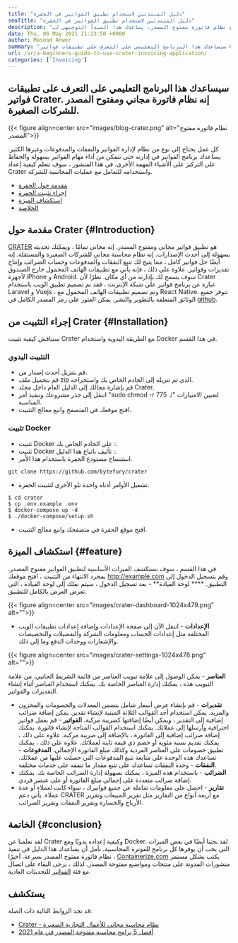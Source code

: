 ```yaml
---
title: "دليل المبتدئين لاستخدام تطبيق الفواتير في الحفرة" 
seoTitle: "دليل المبتدئين لاستخدام تطبيق الفواتير في الحفرة" 
description: "برنامج تعليمي للبدء مع نظام فاتورة مفتوح المصدر. يساعدك هذا المبدأ التوجيهي لـ Crater على التعرف على المفاهيم والميزات الأساسية." 
date: Thu, 06 May 2021 21:23:50 +0000
author: Masood Anwer
summary: "سيساعدك هذا البرنامج التعليمي على التعرف على تطبيقات فواتير Crater. إنه نظام فاتورة مجاني ومفتوح المصدر للشركات الصغيرة." 
url: /ar/a-beginners-guide-to-use-crater-invoicing-application/
categories: ['Invoicing']
---
```


## سيساعدك هذا البرنامج التعليمي على التعرف على تطبيقات فواتير Crater. إنه نظام فاتورة مجاني ومفتوح المصدر للشركات الصغيرة.

{{< figure align=center src="images/blog-crater.png" alt="نظام فاتورة مفتوح المصدر">}}

كل عمل يحتاج إلى نوع من نظام لإدارة الفواتير والنفقات والمدفوعات وغيرها الكثير. يساعدك برنامج الفواتير في إدارته حتى تتمكن من أداء مهام الفواتير بسهولة والحفاظ على التركيز على الأشياء المهمة الأخرى. في هذا المنشور ، سوف نتعلم كيفية إعداد Crater واستخدامه للتعامل مع عمليات المحاسبة للشركة.
  * [مقدمة حول الحفرة][1]
  * [إجراء تثبيت الحفرة][2]
  * [استكشاف الميزة][3]
  * [الخلاصة][4]

## مقدمة حول Crater   {#Introduction}
[CRATER][5] هو تطبيق فواتير مجاني ومفتوح المصدر. إنه مجاني تمامًا ، ويمكنك تحديثه بسهولة إلى أحدث الإصدارات. إنه نظام محاسبة مجاني للشركات الصغيرة والمستقلة. إنه أيضًا حل فواتير كامل ، مما يتيح لك تتبع النفقات والمدفوعات وحساب الضرائب وإنتاج تقديرات وفواتير. علاوة على ذلك ، فإنه يأتي مع تطبيقات الهاتف المحمول خارج الصندوق لأجهزة iPhone و Android. سوف يسمح لك بإدارته من أي مكان. نظرًا لأن Crater عبارة عن برنامج فواتير على شبكة الإنترنت ، فقد تم تصميم تطبيق الويب باستخدام Laravel و Vuejs ، وتم تصميم تطبيقات الهاتف المحمول مع React Native. تتوفر جميع الوثائق المتعلقة بالتطوير والنشر. يمكن العثور على رمز المصدر الكامل في [github][6].

## إجراء التثبيت من Crater   {#Installation}
سنناقش كيفية تثبيت Crater مع الطريقة اليدوية واستخدام Docker في هذا القسم.

### التثبيت اليدوي
  * قم بتنزيل أحدث إصدار من.
  * قم بتحميل ملف zip الذي تم تنزيله إلى الخادم الخاص بك واستخراجه.
  * قم بإشارة مجالك إلى الدليل العام داخل مجلد Crater.
  * انتقل إلى جذر مشروعك وتنفيذ أمر "sudo chmod -r 775 ./" لتعيين الامتيازات المناسبة.
  * افتح موقعك في المتصفح واتبع معالج التثبيت.

### تثبيت Docker
  * تثبيت Docker على الخادم الخاص بك :.
  * تثبيت Docker تأليف باتباع هذا الدليل :.
  * استنساخ مستودع الحفرة باستخدام هذا الأمر.
```
git clone https://github.com/bytefury/crater
```
  * تشغيل الأوامر أدناه واحدة تلو الأخرى لتثبيت الحفرة.
```
$ cd crater
$ cp .env.example .env
$ docker-compose up -d
$ ./docker-compose/setup.sh
```
  * افتح موقع الحفرة في متصفحك واتبع معالج التثبيت.

## استكشاف الميزة   {#feature}
في هذا القسم ، سوف نستكشف الميزات الأساسية لتطبيق الفواتير مفتوح المصدر. بمجرد الانتهاء من التثبيت ، افتح موقعك http://example.com وقم بتسجيل الدخول إلى التطبيق.
   ****  لوحة القيادة** - بعد تسجيل الدخول ، سيتم نقلك إلى لوحة القيادة ، التي تعرض العرض بالكامل للتطبيق.

{{< figure align=center src="images/crater-dashboard-1024x479.png" alt="">}}

  * **الإعدادات**  - انتقل الآن إلى صفحة الإعدادات وإضافة إعدادات تطبيقات الويب المختلفة مثل إعدادات الحساب ومعلومات الشركة والتفضيلات والتخصيصات والإشعارات ووحدات الدفع وما إلى ذلك.

{{< figure align=center src="images/crater-settings-1024x478.png" alt="">}}

   **العناصر**  - يمكن الوصول إلى علامة تبويب العناصر من قائمة الشريط الجانبي. من علامة التبويب هذه ، يمكنك إدارة العناصر الخاصة بك. يمكنك استخدام العناصر أثناء إنشاء التقديرات والفواتير.
  * **تقديرات**  - قم بإنشاء عرض أسعار شامل يتضمن المعدلات والخصومات والمخزون والمزيد. يمكن استخدام أحد القوالب الثلاثة المبنية لإنشاء تقدير. يمكن إضافة ضرائب إضافية إلى التقدير ، ويمكن أيضًا إضافتها كضريبة مركبة.
   **الفواتير**  - قم بعمل فواتير احترافية وأرسلها إلى عملائك. يمكنك استخدام القوالب المتاحة لإنشاء فاتورة. يمكنك إضافة ضرائب إضافية إلى الفاتورة ، بالإضافة إلى ضريبة مركبة. علاوة على ذلك ، يمكنك تقديم نسبة مئوية أو خصم ذي قيمة ثابتة لعملائك. علاوة على ذلك ، يمكنك تطبيق خصومات على العناصر الفردية وكذلك مبلغ الفاتورة الإجمالي.
   **المدفوعات**  - تساعدك هذه الوحدة على متابعة تتبع المدفوعات التي حصلت عليها من عملائك.
   **النفقات**  - وحدة النفقات تساعدك على تتبع مقدار ما تنفقه على خدمات مختلفة.
  * **الضرائب**  - باستخدام هذه الميزة ، يمكنك بسهولة إدارة الضرائب الخاصة بك. يمكنك إضافة ضرائب متعددة على إجمالي مبلغ الفاتورة أو على عنصر فردي.
  * **تقارير**  - احصل على معلومات شاملة عن جميع فواتيرك ، سواء كانت لعملاء أو عدة عملاء. يأتي دعم CRATER مع أربعة أنواع من التقارير مثل تقرير المبيعات وتقرير الأرباح والخسارة وتقرير النفقات وتقرير الضرائب.

## الخاتمة   {#conclusion}
لقد تعلمنا عن Crater وكيفية إعداده يدويًا ومع Docker. لقد بحثنا أيضًا في بعض الميزات التي يجب أن يوفرها كل برنامج للفوترة المحاسبية. نأمل أن يساعدك هذا الدليل في تنفيذ نظام فاتورة مفتوح المصدر بسرعة.
أخيرًا ، [Containerize.com][7] يكتب بشكل مستمر منشورات المدونة على منتجات ومواضيع مفتوحة المصدر. لذلك ، يرجى البقاء على اتصال مع فئة [الفواتير][8] للتحديثات العادية.

## يستكشف
قد تجد الروابط التالية ذات الصلة:
  * [Crater - نظام محاسبة مجاني للأعمال التجارية الصغيرة][5]
  * [أفضل 5 برامج محاسبة مفتوحة المصدر في عام 2021][9]

  
[1]: #Introduction
[2]: #Installation
[3]: #Feature
[4]: #Conclusion
[5]: https://products.containerize.com/invoicing/crater/
[6]: https://github.com/bytefury/crater
[7]: https://containerize.com
[8]: https://blog.containerize.com/category/invoicing/
[9]: https://blog.containerize.com/invoicing/top-5-open-source-accounting-software-in-the-year-2021/
